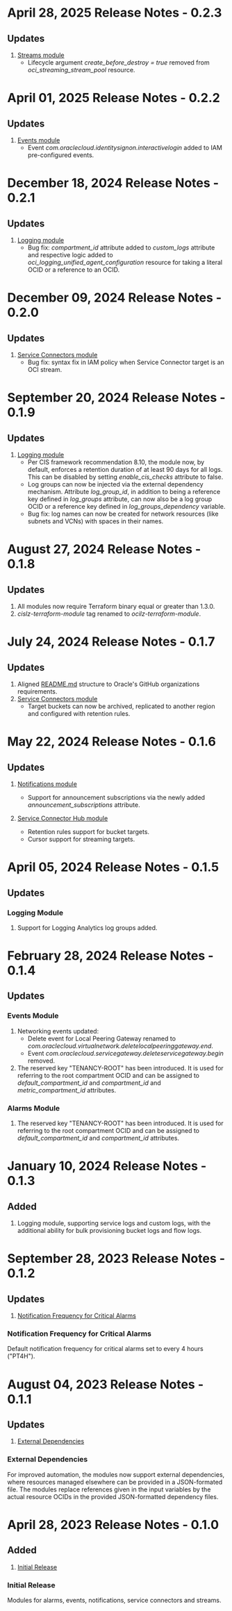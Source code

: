 # April 28, 2025 Release Notes - 0.2.3

## Updates
1. [Streams module](./streams/)
    - Lifecycle argument *create_before_destroy = true* removed from *oci_streaming_stream_pool* resource.

# April 01, 2025 Release Notes - 0.2.2

## Updates
1. [Events module](./events/)
    - Event *com.oraclecloud.identitysignon.interactivelogin* added to IAM pre-configured events.

# December 18, 2024 Release Notes - 0.2.1

## Updates
1. [Logging module](./logging/)
    - Bug fix: *compartment_id* attribute added to *custom_logs* attribute and respective logic added to *oci_logging_unified_agent_configuration* resource for taking a literal OCID or a reference to an OCID.

# December 09, 2024 Release Notes - 0.2.0

## Updates
1. [Service Connectors module](./service-connectors/)
    - Bug fix: syntax fix in IAM policy when Service Connector target is an OCI stream.

# September 20, 2024 Release Notes - 0.1.9

## Updates
1. [Logging module](./logging/)
    - Per CIS framework recommendation 8.10, the module now, by default, enforces a retention duration of at least 90 days for all logs. This can be disabled by setting *enable_cis_checks* attribute to false.
    - Log groups can now be injected via the external dependency mechanism. Attribute *log_group_id*, in addition to being a reference key defined in *log_groups* attribute, can now also be a log group OCID or a reference key defined in *log_groups_dependency* variable. 
    - Bug fix: log names can now be created for network resources (like subnets and VCNs) with spaces in their names.

# August 27, 2024 Release Notes - 0.1.8

## Updates
1. All modules now require Terraform binary equal or greater than 1.3.0.
2. *cislz-terraform-module* tag renamed to *ocilz-terraform-module*.

# July 24, 2024 Release Notes - 0.1.7

## Updates
1. Aligned [README.md](./README.md) structure to Oracle's GitHub organizations requirements.
2. [Service Connectors module](./service-connectors/)
    - Target buckets can now be archived, replicated to another region and configured with retention rules.

# May 22, 2024 Release Notes - 0.1.6

## Updates
1. [Notifications module](./notifications/)
    - Support for announcement subscriptions via the newly added *announcement_subscriptions* attribute.

2. [Service Connector Hub module](./service-connectors/)
    - Retention rules support for bucket targets.
    - Cursor support for streaming targets.


# April 05, 2024 Release Notes - 0.1.5

## Updates
### Logging Module
1. Support for Logging Analytics log groups added.


# February 28, 2024 Release Notes - 0.1.4

## Updates
### Events Module
1. Networking events updated:
    - Delete event for Local Peering Gateway renamed to *com.oraclecloud.virtualnetwork.deletelocalpeeringgateway.end*.
    - Event *com.oraclecloud.servicegateway.deleteservicegateway.begin* removed.
2. The reserved key "TENANCY-ROOT" has been introduced. It is used for referring to the root compartment OCID and can be assigned to *default_compartment_id* and *compartment_id* and *metric_compartment_id* attributes.

### Alarms Module
1. The reserved key "TENANCY-ROOT" has been introduced. It is used for referring to the root compartment OCID and can be assigned to *default_compartment_id* and *compartment_id* attributes.

# January 10, 2024 Release Notes - 0.1.3

## Added
1. Logging module, supporting service logs and custom logs, with the additional ability for bulk provisioning bucket logs and flow logs.

# September 28, 2023 Release Notes - 0.1.2

## Updates
1. [Notification Frequency for Critical Alarms](#0-1-2-alarms)

### <a name="0-1-2-alarms">Notification Frequency for Critical Alarms</a>
Default notification frequency for critical alarms set to every 4 hours ("PT4H").

# August 04, 2023 Release Notes - 0.1.1

## Updates
1. [External Dependencies](#0-1-1-ext-dep)

### <a name="0-1-1-ext-dep">External Dependencies</a>
For improved automation, the modules now support external dependencies, where resources managed elsewhere can be provided in a JSON-formated file. The modules replace references given in the input variables by the actual resource OCIDs in the provided JSON-formatted dependency files.

# April 28, 2023 Release Notes - 0.1.0

## Added
1. [Initial Release](#0-1-0-initial)

### <a name="0-1-0-initial">Initial Release</a>
Modules for alarms, events, notifications, service connectors and streams.
